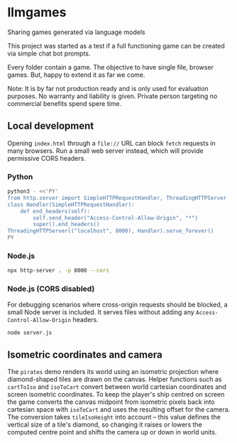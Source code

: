 # llmgames
Sharing games generated via language models 

This project was started as a test if a full functioning game can be created via simple chat bot prompts. 

Every folder contain a game. The objective to have single file, browser games. But, happy to extend it as far we come.

Note: It is by far not production ready and is only used for evaluation purposes. No warranty and liability is given. Private person targeting no commercial benefits spend spere time.

## Local development

Opening `index.html` through a `file://` URL can block `fetch` requests in many browsers. Run a small web server instead, which will provide permissive CORS headers.

### Python

```sh
python3 - <<'PY'
from http.server import SimpleHTTPRequestHandler, ThreadingHTTPServer
class Handler(SimpleHTTPRequestHandler):
    def end_headers(self):
        self.send_header("Access-Control-Allow-Origin", "*")
        super().end_headers()
ThreadingHTTPServer(("localhost", 8000), Handler).serve_forever()
PY
```

### Node.js

```sh
npx http-server . -p 8000 --cors
```

### Node.js (CORS disabled)

For debugging scenarios where cross-origin requests should be blocked, a small
Node server is included. It serves files without adding any
`Access-Control-Allow-Origin` headers.

```sh
node server.js
```

## Isometric coordinates and camera

The `pirates` demo renders its world using an isometric projection where
diamond-shaped tiles are drawn on the canvas.  Helper functions such as
`cartToIso` and `isoToCart` convert between world cartesian coordinates and
screen isometric coordinates.  To keep the player's ship centred on screen the
game converts the canvas midpoint from isometric pixels back into cartesian
space with `isoToCart` and uses the resulting offset for the camera.  The
conversion takes `tileIsoHeight` into account – this value defines the vertical
size of a tile's diamond, so changing it raises or lowers the computed centre
point and shifts the camera up or down in world units.
